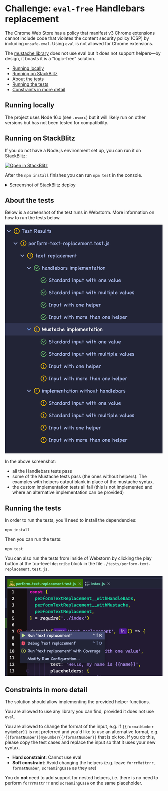 # Challenge: `eval-free` Handlebars replacement

The Chrome Web Store has a policy that manifest v3 Chrome extensions cannot include code that violates the content security policy (CSP) by including `unsafe-eval`. Using `eval` is not allowed for Chrome extensions.

The [mustache library](https://www.npmjs.com/package/mustache) does not use eval but it does not support helpers—by design, it boasts it is a "logic-free" solution.

- [Running locally](#running-locally)
- [Running on StackBlitz](#running-on-stackblitz)
- [About the tests](#about-the-tests)
- [Running the tests](#running-the-tests)
- [Constraints in more detail](#constraints-in-more-detail)


## Running locally

The project uses Node 16.x (see `.nvmrc`) but it will likely run on other versions but has not been tested for compatibility.


## Running on StackBlitz

If you do not have a Node.js environment set up, you can run it on StackBlitz:

[![Open in StackBlitz](https://developer.stackblitz.com/img/open_in_stackblitz.svg)](https://stackblitz.com/github/techygrrrl/handlebars-no-eval?file=index.js)

After the `npm install` finishes you can run `npm test` in the console.

<details>
<summary>Screenshot of StackBlitz deploy</summary>

![](screenshots/stackblitz-preview.png)

</details>


## About the tests

Below is a screenshot of the test runs in Webstorm. More information on how to run the tests below.

![](screenshots/test-cases.png)

In the above screenshot:

- all the Handlebars tests pass
- some of the Mustache tests pass (the ones without helpers). The examples with helpers output blank in place of the mustache syntax.
- the custom implementation tests all fail (this is not implemented and where an alternative implementation can be provided)


## Running the tests

In order to run the tests, you'll need to install the dependencies:

    npm install

Then you can run the tests:

    npm test

You can also run the tests from inside of Webstorm by clicking the play button at the top-level `describe` block in the file `./tests/perform-text-replacement.test.js`.

![](screenshots/webstorm.png)


## Constraints in more detail

The solution should allow implementing the provided helper functions.

You are allowed to use any library you can find, provided it does not use `eval`.

You are allowed to change the format of the input, e.g. if `{{formatNumber myNumber}}` is not preferred and you'd like to use an alternative format, e.g.
`{{formatNumber}}myNumber{{/formatNumber}}` that is ok too. If you do this, please copy the test cases and replace the input so that it uses your new syntax.

- **Hard constraint**: Cannot use eval
- **Soft constraint**: Avoid changing the helpers (e.g. leave `forrrMattrrr`, `formatNumber`, `screamingCase` as they are)

You do **not** need to add support for nested helpers, i.e. there is no need to perform `forrrMattrrr` and `screamingCase` on the same placeholder.